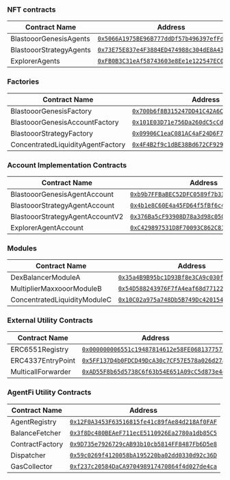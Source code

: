 ### NFT contracts

| Contract Name                    | Address                                      |
|----------------------------------|----------------------------------------------|
| BlastooorGenesisAgents           | [`0x5066A1975BE96B777ddDf57b496397efFdDcB4A9`](https://blastexplorer.io/address/0x5066A1975BE96B777ddDf57b496397efFdDcB4A9) |
| BlastooorStrategyAgents          | [`0x73E75E837e4F3884ED474988c304dE8A437aCbEf`](https://blastexplorer.io/address/0x73E75E837e4F3884ED474988c304dE8A437aCbEf) |
| ExplorerAgents                   | [`0xFB0B3C31eAf58743603e8Ee1e122547EC053Bf18`](https://blastexplorer.io/address/0xFB0B3C31eAf58743603e8Ee1e122547EC053Bf18) |

### Factories

| Contract Name                    | Address                                      |
|----------------------------------|----------------------------------------------|
| BlastooorGenesisFactory          | [`0x700b6f8B315247DD41C42A6Cfca1dAE6B4567f3B`](https://blastexplorer.io/address/0x700b6f8B315247DD41C42A6Cfca1dAE6B4567f3B) |
| BlastooorGenesisAccountFactory   | [`0x101E03D71e756Da260dC5cCd19B6CdEEcbB4397F`](https://blastexplorer.io/address/0x101E03D71e756Da260dC5cCd19B6CdEEcbB4397F) |
| BlastooorStrategyFactory         | [`0x09906C1eaC081AC4aF24D6F7e05f7566440b4601`](https://blastexplorer.io/address/0x09906C1eaC081AC4aF24D6F7e05f7566440b4601) |
| ConcentratedLiquidityAgentFactory| [`0x4F4B2f9c1dBE38Bd672CF9291E7C076db652628e`](https://blastexplorer.io/address/0x4F4B2f9c1dBE38Bd672CF9291E7C076db652628e) |

### Account Implementation Contracts

| Contract Name                    | Address                                      |
|----------------------------------|----------------------------------------------|
| BlastooorGenesisAgentAccount     | [`0xb9b7FFBaBEC52DFC0589f7b331E4B8Cb78E06301`](https://blastexplorer.io/address/0xb9b7FFBaBEC52DFC0589f7b331E4B8Cb78E06301) |
| BlastooorStrategyAgentAccount    | [`0x4b1e8C60E4a45FD64f5fBf6c497d17Ab12fba213`](https://blastexplorer.io/address/0x4b1e8C60E4a45FD64f5fBf6c497d17Ab12fba213) |
| BlastooorStrategyAgentAccountV2  | [`0x376Ba5cF93908D78a3d98c05C8e0B39C0207568d`](https://blastexplorer.io/address/0x376Ba5cF93908D78a3d98c05C8e0B39C0207568d) |
| ExplorerAgentAccount             | [`0xC429897531D8F70093C862C81a7B3F18b6F46426`](https://blastexplorer.io/address/0xC429897531D8F70093C862C81a7B3F18b6F46426) |

### Modules

| Contract Name                    | Address                                      |
|----------------------------------|----------------------------------------------|
| DexBalancerModuleA               | [`0x35a4B9B95bc1D93Bf8e3CA9c030fc15726b83E6F`](https://blastexplorer.io/address/0x35a4B9B95bc1D93Bf8e3CA9c030fc15726b83E6F) |
| MultiplierMaxxooorModuleB        | [`0x54D588243976F7fA4eaf68d77122Da4e6C811167`](https://blastexplorer.io/address/0x54D588243976F7fA4eaf68d77122Da4e6C811167) |
| ConcentratedLiquidityModuleC     | [`0x10C02a975a748Db5B749Dc420154dD945e2e8657`](https://blastexplorer.io/address/0x10C02a975a748Db5B749Dc420154dD945e2e8657) |

### External Utility Contracts

| Contract Name                    | Address                                      |
|----------------------------------|----------------------------------------------|
| ERC6551Registry                  | [`0x000000006551c19487814612e58FE06813775758`](https://blastexplorer.io/address/0x000000006551c19487814612e58FE06813775758) |
| ERC4337EntryPoint                | [`0x5FF137D4b0FDCD49DcA30c7CF57E578a026d2789`](https://blastexplorer.io/address/0x5FF137D4b0FDCD49DcA30c7CF57E578a026d2789) |
| MulticallForwarder               | [`0xAD55F8b65d5738C6f63b54E651A09cC5d873e4d8`](https://blastexplorer.io/address/0xAD55F8b65d5738C6f63b54E651A09cC5d873e4d8) |

### AgentFi Utility Contracts

| Contract Name                    | Address                                      |
|----------------------------------|----------------------------------------------|
| AgentRegistry                    | [`0x12F0A3453F63516815fe41c89fAe84d218Af0FAF`](https://blastexplorer.io/address/0x12F0A3453F63516815fe41c89fAe84d218Af0FAF) |
| BalanceFetcher                   | [`0x3f8Dc480BEAeF711ecE5110926Ea2780a1db85C5`](https://blastexplorer.io/address/0x3f8Dc480BEAeF711ecE5110926Ea2780a1db85C5) |
| ContractFactory                  | [`0x9D735e7926729cAB93b10cb5814FF8487Fb6D5e8`](https://blastexplorer.io/address/0x9D735e7926729cAB93b10cb5814FF8487Fb6D5e8) |
| Dispatcher                       | [`0x59c0269f4120058bA195220ba02dd0330d92c36D`](https://blastexplorer.io/address/0x59c0269f4120058bA195220ba02dd0330d92c36D) |
| GasCollector                     | [`0xf237c20584DaCA970498917470864f4d027de4ca`](https://blastexplorer.io/address/0xf237c20584DaCA970498917470864f4d027de4ca) |
